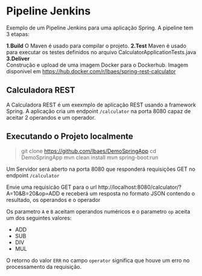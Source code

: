 # Pipeline Jenkins

Exemplo de um Pipeline Jenkins para uma aplicação Spring. A pipeline tem 3 etapas: 

**1.Build** 
O Maven é usado para compilar o projeto.
**2.Test**
Maven é usado para executar os testes definidos no  arquivo CalculatorApplicationTests.java 
**3.Deliver**    
Construção e upload de uma imagem Docker para o Dockerhub. Imagem disponivel em https://hub.docker.com/r/lbaes/spring-rest-calculator


## Calculadora REST

A Calculadora REST é um exexmplo de aplicação REST usando a framework Spring. A aplicação cria um endpoint `/calculator` na porta 8080 capaz de aceitar 2 operandos e um operador.

## Executando o Projeto localmente
> git clone https://github.com/lbaes/DemoSpringApp
> cd DemoSpringApp
> mvn clean install
> mvn spring-boot:run

Um Servidor será aberto na porta 8080 que responderá requisições GET no endpoint `/calculator` 

Envie uma requisicão GET para o url http://localhost:8080/calculator/?A=10&B=20&op=ADD e receberá um resposta no formato JSON contendo o resultado, os operandos e o operador

Os parametro `A` e `B` aceitam operandos numéricos e o parametro `op` aceita um dos seguintes valores:

- ADD
- SUB
- DIV
- MUL

O retorno do valor `ERR` no campo `operator` significa que houve um erro no processamento da requisição.

